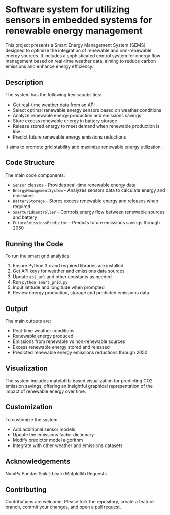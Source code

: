 # Software system for utilizing sensors in embedded systems for renewable energy management

This project presents a Smart Energy Management System (SEMS) designed to optimize the integration of renewable and non-renewable energy sources. It includes a sophisticated control system for energy flow management based on real-time weather data, aiming to reduce carbon emissions and enhance energy efficiency.

## Description

The system has the following key capabilities:

- Get real-time weather data from an API 
- Select optimal renewable energy sensors based on weather conditions
- Analyze renewable energy production and emissions savings
- Store excess renewable energy in battery storage  
- Release stored energy to meet demand when renewable production is low
- Predict future renewable energy emissions reductions 

It aims to promote grid stability and maximize renewable energy utilization.

## Code Structure

The main code components:

- `Sensor` classes - Provides real-time renewable energy data 
- `EnergyManagementSystem` - Analyzes sensors data to calculate energy and emissions
- `BatteryStorage` - Stores excess renewable energy and releases when required  
- `SmartGridController` - Controls energy flow between renewable sources and battery
- `FutureEmissionsPredictor` - Predicts future emissions savings through 2050
  

## Running the Code

To run the smart grid analytics:

1. Ensure Python 3.x and required libraries are installed 
2. Get API keys for weather and emissions data sources
3. Update `api_url` and other constants as needed
4. Run `python smart_grid.py`
5. Input latitude and longitude when prompted
6. Review energy production, storage and predicted emissions data

## Output

The main outputs are:

- Real-time weather conditions
- Renewable energy produced
- Emissions from renewable vs non-renewable sources  
- Excess renewable energy stored and released
- Predicted renewable energy emissions reductions through 2050


## Visualization

The system includes matplotlib-based visualization for predicting CO2 emission savings, offering an insightful graphical representation of the impact of renewable energy over time.

## Customization

To customize the system:

- Add additional sensor models
- Update the emissions factor dictionary
- Modify predictor model algorithm
- Integrate with other weather and emissions datasets

## Acknowledgements
NumPy
Pandas
Scikit-Learn
Matplotlib
Requests

## Contributing

Contributions are welcome. Please fork the repository, create a feature branch, commit your changes, and open a pull request.
